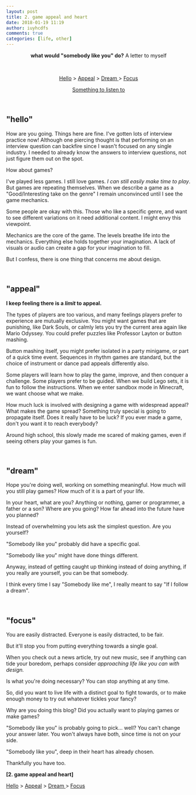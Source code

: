 ```yaml
---
layout: post
title: 2. game appeal and heart
date: 2018-01-19 11:19
author: iuyhcdfs
comments: true
categories: [life, other]
---
```

<p style="text-align:center;"><strong>what would "somebody like you" do?</strong>
A letter to myself
<!--more--></p>
&nbsp;
<p style="text-align:center;"><a href="#hello">Hello</a> &gt; <a href="#appeal">Appeal</a> &gt; <a href="#dream">Dream </a>&gt; <a href="#focus">Focus</a></p>
<p style="text-align:center;"><a href="https://www.youtube.com/watch?v=S99PyWRZ5Xg" target="_blank" rel="noopener">Something to listen to</a></p>
<a name="hello"></a>

&nbsp;
<h2><strong>"hello"</strong></h2>
How are you going. Things here are fine. I've gotten lots of interview practice now! Although one piercing thought is that performing on an interview question can backfire since I wasn't focused on any single industry. I needed to already know the answers to interview questions, not just figure them out on the spot.

How about games?

I've played less games. I still love games. <em>I can still easily make time to play</em>. But games are repeating themselves. When we describe a game as a "Good/Interesting take on the genre" I remain unconvinced until I see the game mechanics.

Some people are okay with this. Those who like a specific genre, and want to see different variations on it need additional content. I might envy this viewpoint.

Mechanics are the core of the game. The levels breathe life into the mechanics. Everything else holds together your imagination. A lack of visuals or audio can create a gap for your imagination to fill.

But I confess, there is one thing that concerns me about design.

<a name="appeal"></a>

&nbsp;
<h2><strong>"appeal"</strong></h2>
<strong>I keep feeling there is a <em>limit</em> to appeal.</strong>

The types of players are too various, and many feelings players prefer to experience are mutually exclusive. You might want games that are punishing, like Dark Souls, or calmly lets you try the current area again like Mario Odyssey. You could prefer puzzles like Professor Layton or button mashing.

Button mashing itself, you might prefer isolated in a party minigame, or part of a quick time event. Sequences in rhythm games are standard, but the choice of instrument or dance pad appeals differently also.

Some players will learn how to play the game, improve, and then conquer a challenge. Some players prefer to be guided. When we build Lego sets, it is fun to follow the instructions. When we enter sandbox mode in Minecraft, we want choose what we make.

How much luck is involved with designing a game with widespread appeal? What makes the game spread? Something truly special is going to propagate itself. Does it really have to be luck? If you ever made a game, don't you want it to reach everybody?

Around high school, this slowly made me scared of making games, even if seeing others play your games is fun.

<a name="dream"></a>

&nbsp;
<h2><strong>"dream"</strong></h2>
Hope you're doing well, working on something meaningful. How much will you still play games? How much of it is a part of your life.

In your heart, what are you? Anything or nothing, gamer or programmer, a father or a son? Where are you going? How far ahead into the future have you planned?

Instead of overwhelming you lets ask the simplest question. Are you yourself?

"Somebody like you" probably did have a specific goal.

"Somebody like you" might have done things different.

Anyway, instead of getting caught up thinking instead of doing anything, if you really are yourself, you can be that somebody.

I think every time I say "Somebody like me", I really meant to say "If I follow a dream".

<a name="focus"></a>

&nbsp;
<h2><strong>"focus"</strong></h2>
You are easily distracted. Everyone is easily distracted, to be fair.

But it'll stop you from putting everything towards a single goal.

When you check out a news article, try out new music, see if anything can tide your boredom, perhaps consider <em>approaching life like you can with design.</em>

Is what you're doing necessary? You can stop anything at any time.

So, did you want to live life with a distinct goal to fight towards, or to make enough money to try out whatever tickles your fancy?

Why are you doing this blog? Did you actually want to playing games or make games?

"Somebody like you" is probably going to pick... well? You can't change your answer later. You won't always have both, since time is not on your side.

"Somebody like you", deep in their heart has already chosen.

Thankfully you have too.

<strong>[2. game appeal and heart]</strong>

<a href="#hello">Hello</a> &gt; <a href="#appeal">Appeal</a> &gt; <a href="#dream">Dream </a>&gt; <a href="#focus">Focus</a>
